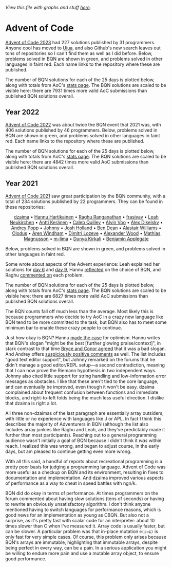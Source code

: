 *View this file with graphs and stuff [here](https://mlochbaum.github.io/BQN/community/aoc.html).*

# Advent of Code

[Advent of Code 2023](https://adventofcode.com/2023) had 227 solutions published by 31 programmers. Anyone cool has moved to [Uiua](https://www.uiua.org/), and also Github's new search leaves out tons of repositories so I can't find them as well as I did before. Below, problems solved in BQN are shown in green, and problems solved in other languages in faint red. Each name links to the repository where these are published.

<!--GEN
nam ← ⟨"dzaima","frasiyav","dlozeve","Jack Franklin","Rampoina","Donnie Mattingly","Manolo Martínez","Sylvia","Mark Nelson","Tim Marinin","Michael Percival","Caleb Quilley","Cheery Chen","Ryan Bethke","grhkm21","Jamie Bayne","Terrence Reilly","David Zwitser","Tyler","Conor Hoekstra","Zenna","Akshay Nair","Ethan Carlsson","Joshua Suskalo","Zack","Olivia Palmu","Giorgio Dell'Immagine","Eric Zhang","Max Siling","ven","Brian E"⟩
sol ← ⟨1‿2‿3‿4‿5‿6‿7‿8‿9‿10‿11‿12‿13‿14‿15‿16‿17‿18‿19‿20‿21‿22‿23‿24‿25,1‿2‿3‿4‿5‿6‿7‿8‿9‿10‿11‿12‿13‿14‿15‿16‿18‿19‿20‿21‿22‿23,1‿2‿3‿4‿5‿6‿7‿8‿9‿10‿11‿13‿14‿15‿16‿17‿18‿19‿21,1‿2‿3‿4‿5‿6‿7‿8‿9‿10‿11‿12‿13‿14‿15,1‿2‿3‿4‿5‿6‿8‿9‿11‿16‿18,1‿2‿3‿4‿5‿6‿7‿9‿10‿11‿13,1‿2‿3‿4‿5‿6‿7‿8‿9‿10‿11,1‿2‿3‿4‿5‿6‿7‿8‿9‿10‿11,1‿2‿4‿6‿7‿8‿9‿11‿12‿21,1‿2‿3‿4‿5‿6‿7‿8‿9‿11,1‿2‿3‿4‿5‿6‿7‿8‿9‿11,1‿2‿3‿4‿5‿6‿7‿8‿9,1‿2‿3‿4‿6‿7‿8,1‿2‿3‿4‿6‿7‿8,1‿2‿3‿4‿5‿6‿7,1‿2‿3‿4‿5‿6‿7,1‿2‿3‿4‿5‿6,1‿2‿3‿4‿5,1‿2‿3‿4,1‿4‿6,1‿2‿3,1‿2‿3,1‿2,1‿2,⟨9⟩,⟨4⟩,⟨3⟩,⟨2⟩,⟨1⟩,⟨1⟩,⟨1⟩⟩
als ← ⟨⟨⟩,⟨⟩,⟨⟩,⟨⟩,⟨⟩,⟨⟩,⟨⟩,⟨⟩,⟨⟩,⟨⟩,⟨⟩,⟨⟩,⟨⟩,⟨⟩,8‿9‿10‿11‿12‿13‿14‿15‿16‿17‿18‿19‿20‿21‿22‿23‿24‿25,⟨⟩,⟨⟩,⟨⟩,⟨⟩,2‿3‿5‿7,⟨4⟩,⟨⟩,⟨⟩,⟨⟩,1‿2‿3‿4‿5‿6‿7‿8‿10‿11‿12‿13‿14,1‿2‿3‿5‿6‿7‿8‿9‿10‿11‿12‿13‿14‿15‿16‿17‿18‿19‿20‿21‿22‿23‿24‿25,1‿2‿4‿5‿6,1‿3‿4‿5‿6‿7‿8‿9‿10‿11‿12‿13‿14‿15‿16‿17‿18‿19‿20‿23‿24‿25,2‿3‿4‿5‿6‿7‿8‿9‿10‿11‿12‿13‿14‿15‿16‿17‿18‿19‿20‿21‿22‿23‿24‿25,2‿3‿4,⟨⟩⟩
link← ⟨"https://github.com/dzaima/aoc/tree/master/2023/BQN","https://github.com/frasiyav/AoC2023","https://git.sr.ht/~dlozeve/aoc2023/tree","https://github.com/jhfranklin/aoc/tree/main/2023","https://codeberg.org/Rampoina/aoc/src/branch/master/2023","https://github.com/donniemattingly/aoc2023","https://github.com/manolomartinez/advent_of_code/tree/main/2023","https://github.com/saltysylvi/bqn-aoc/tree/main/2023","https://github.com/anadrome/aoc2023","https://github.com/timmarinin/aoc2023","https://github.com/mpizzzle/AdventOfCode/tree/master/2023","https://github.com/icendoan/aoc/tree/main/2023","https://github.com/qqii/advent-of-code-2023/tree/master","https://github.com/RKBethke/aoc23-bqn/tree/main/src","https://github.com/grhkm21/advent-of-code-2023/tree/master/bqn","https://github.com/qualiaa/aoc/tree/master/2023","https://github.com/terrencepreilly/advent/tree/main/2023","https://github.com/DavidZwitser/Advent-of-Code-BQN-2023","https://github.com/DataKinds/aoc2023","https://github.com/codereport/Advent-of-Code-2023","https://github.com/azenna/advent-of-code-2023/tree/main/bqn","https://github.com/phenax/adventure-of-coditudes-2023/tree/main/src","https://github.com/ethancarlsson/advent_2023/tree/master/solutions","https://git.sr.ht/~srasu/bqn-aoc/tree/main/item/src/aoc2023","https://github.com/zphixon/aoc2023/tree/main/src","https://github.com/RocketRace/aoc2023","https://github.com/gio54321/aoc-2023","https://github.com/ekzhang/aoc23-alpha.git","https://github.com/GoldsteinE/aoc2023","https://github.com/vendethiel/advent23","https://github.com/Brian-ED/BQN-Advent-Of-Code/tree/main/2023"⟩

Ge ← "g"⊸At⊸Enc

w ← (w0←128) +           (tw←20) × 0.4+m←25
h ← (h0← 56) + (he←18) + (th←12) ×     n←≠nam
wh ← w‿h
out← 40‿10

pa ← "class=Paren|stroke=currentColor|fill=none"
rc ← At "class=code|stroke-width=1|rx=6"
gt ← "stroke-width=1|font-size=10px|fill=currentColor"
Path ← "path" Elt "d"⊸⋈⊘(⊣∾"d"⋈⊢)

Ct ← (/¯∞⊸»<-⟜1)⊸(⊏⋈¨«˜⟜≠-⊣)¨ -⟜1
Bp ← (0<≠¨)⊸/ (h0+th×0.25+↕n) (∾((w0+⊑∘⊢)∾⊣∾1⊑⊢)¨)¨ tw×Ct
Bars ← (Path·∾("M h"⥊˜≠)∾¨FmtNum)¨ Bp

((-out÷2)∾wh+out) SVG gt Ge ∾⥊¨ ⟨
  <"rect" Elt rc∾(Pos 0‿0)∾"width"‿"height"≍˘FmtNum wh
  pa Ge Path¨ <∘∾˘("M "⊸∾˘"VHH")∾¨FmtNum (w0‿0∾0≍˘⟨h0-6,h-he⟩)∾˘1‿2/⌽wh
  "text-anchor=middle" Ge ⟨
    ("text" Attr "font-size"‿"20px"∾Pos⟨w0+tw×m÷2,h0-32⟩) Enc "Day"
    "font-size=11px" Ge ⍉((w0+tw×0.5+↕m)Pos∘⋈⌜⟨h0-10,h+12-he⟩) "text"⊸Attr⊸Enc¨ FmtNum 1+↕25
  ⟩
  link ("a"Attr"xlink:href"⊸⋈)⊸Enc¨ (10 ("fill"‿"currentColor"∾Pos∘⋈)¨h0+th×0.5+↕n) "text"⊸Attr⊸Enc¨ nam
  "stroke-width=6|class=green|opacity=0.9" Ge Bars sol
  "stroke-width=6|class=red|opacity=0.2" Ge Bars als
⟩
-->

The number of BQN solutions for each of the 25 days is plotted below, along with totals from AoC's [stats page](https://adventofcode.com/2023/stats). The BQN solutions are scaled to be visible here: there are 7931 times more valid AoC submissions than published BQN solutions overall.

<!--GEN
aoc ← 302721‿204376‿149346‿146999‿110548‿104504‿88553‿88039‿77006‿64760‿59194‿44979‿43011‿43478‿44565‿35924‿24659‿29299‿29240‿22214‿24004‿16406‿17105‿16304‿13132
bqn ← 27‿24‿21‿21‿15‿18‿15‿13‿13‿7‿11‿4‿5‿4‿4‿4‿2‿4‿3‿2‿4‿2‿2‿1‿1

width ← 256
pad   ← 40‿40
pad1  ← 40‿10+pad

pc ← At "class=red|r=4"
gr ← "stroke-width=1.2|font-size=13px|text-anchor=end|fill=currentColor"

col ← "class"⊸⋈¨"red"‿"green"
lab ← "Solutions in:"‿"Anything"‿"BQN"
win ← ⌈´¨ pts ← <∘∾˘ xy ← ⍉> ((↕≠)⋈÷⟜(+´))¨ aoc‿bqn
ar  ← ÷2
dim ← width (⊣≍×) ar
Scale ← ¬⌾(1⊸⊑) ÷⟜win
line ← (/≠¨⊏xy) ⊔ FmtNum ⍉> dim×Scale pts
((-pad1÷2)∾dim+pad1) SVG gr Ge ∾⥊¨ ⟨
  <"rect" Elt rc∾(Pos-pad÷2)∾"width"‿"height"≍˘FmtNum dim+pad
  ((col∾¨⊢)⌾(1⊸↓)(Pos(⊑dim)⊸⋈)¨18×0.5+↕3) "text"⊸Attr⊸Enc¨ lab
  "text-anchor=middle|opacity=0.8" Ge "text"⊸Attr⊸Enc˜´¨ ⟨
    ⟨"day", "dy"‿"1em"∾Pos dim×0.5‿1⟩
    ⟨"count", "transform"‿"rotate(-90)"∾"dy"‿"-0.35em"∾Pos ⌽dim×0‿¯0.5⟩
  ⟩
  <pa At⊸Path ∾("M VH")∾¨FmtNum dim(×∾⌽∘⊣)1‿0×Scale 0
  col ≍⟜"style"‿"fill:none"⊸Path⟜('M'⌾⊑∘∾·⥊ "L "∾¨⎉1⊢)¨ line
⟩
-->

## Year 2022

[Advent of Code 2022](https://adventofcode.com/2022) was about twice the BQN event that 2021 was, with 406 solutions published by 46 programmers. Below, problems solved in BQN are shown in green, and problems solved in other languages in faint red. Each name links to the repository where these are published.

<!--GEN
{
nam ← ⟨"Tim Cooijmans","frasiyav","dzaima","sterni","Sylvia","Jack Franklin","Michael Percival","Caleb Quilley","Raghu R","Narazaki Shuji","Rampoina","Samuel","Joshua Suskalo","eissplitter","Dimitri Lozeve","Karim Elmougi","Mitchell Kember","Choram","Antti Keränen","Juuso Haavisto","Johnny","Olodus","N`hlest","Brian E","Hannu Hartikainen","Skye Soss","akamayu ouo","ynk","Toma","Dunya Kirkali","Perigord","James Sully","axelbdt","Ben Dean","dankeyy","Conor Hoekstra","Alpha Chen","David Cromp","Akshay Nair","Asher Harvey-Smith","extorious","Felix Riedel","Doug Kelkhoff","Adam Juraszek","calebowens","mycf"⟩
sol ← ⟨1‿2‿3‿4‿5‿6‿7‿8‿9‿10‿11‿12‿13‿14‿15‿16‿17‿18‿19‿20‿21‿22‿23‿24‿25,1‿2‿3‿4‿5‿6‿7‿8‿9‿10‿11‿12‿13‿14‿15‿16‿17‿18‿19‿20‿21‿22‿23‿24‿25,1‿2‿3‿4‿5‿6‿7‿8‿9‿10‿11‿12‿13‿14‿15‿16‿17‿18‿19‿20‿21‿22‿23‿24‿25,1‿2‿3‿4‿5‿6‿7‿8‿9‿10‿11‿12‿13‿15‿17‿18‿20‿21‿25,1‿2‿3‿4‿5‿6‿7‿8‿9‿10‿11‿12‿13‿14‿15‿21‿25,1‿2‿3‿4‿5‿6‿7‿8‿9‿10‿11‿12‿13‿14‿15‿18‿21,1‿2‿3‿4‿5‿6‿7‿8‿9‿10‿11‿14‿15‿17‿18‿20,1‿2‿3‿4‿5‿6‿7‿8‿9‿10‿11‿12‿13‿14‿15‿16,1‿2‿3‿4‿5‿6‿7‿8‿9‿10‿11‿12‿13‿14‿15,1‿2‿3‿4‿5‿6‿7‿8‿9‿10‿15‿16‿20‿25,1‿2‿3‿4‿5‿6‿7‿8‿9‿10‿12‿14‿15‿21,3‿4‿5‿6‿7‿8‿12‿14‿17‿18‿23‿24‿25,1‿2‿3‿4‿5‿6‿7‿8‿9‿10‿11‿12‿13,1‿2‿3‿4‿5‿6‿8‿9‿10‿11‿18‿20,1‿2‿3‿4‿5‿6‿8‿9‿10‿11‿12‿13,1‿2‿3‿4‿5‿6‿7‿8‿10‿11‿12‿13,1‿2‿3‿4‿5‿6‿7‿8‿9‿10‿11,1‿2‿3‿4‿5‿6‿7‿8‿9‿10,1‿2‿3‿4‿5‿6‿7‿8‿9‿10,1‿2‿3‿4‿5‿6‿7‿8‿9,1‿2‿3‿4‿6‿8‿9‿10,1‿2‿3‿4‿5‿6‿7‿8,5‿6‿7‿8‿9‿10‿11,1‿2‿3‿4‿5‿6‿7,2‿3‿4‿6‿8‿18,1‿2‿3‿4‿5‿6,1‿2‿3‿5‿12,1‿2‿6‿8‿10,1‿2‿3‿6‿8,1‿2‿3‿4‿6,9‿13‿14‿15,1‿3‿6‿8,1‿2‿3‿4,1‿2‿3‿4,1‿8‿9,1‿6‿8,1‿5‿6,1‿2‿3,1‿25,1‿2,1‿2,⟨6⟩,⟨4⟩,⟨3⟩,⟨2⟩,⟨1⟩⟩
als ← ⟨⟨⟩,⟨⟩,⟨⟩,⟨⟩,⟨⟩,⟨⟩,⟨⟩,⟨⟩,16‿17‿18‿19‿20‿21‿22‿23‿24‿25,11‿12‿13‿14‿17‿18‿19‿21‿22‿23‿24,⟨⟩,1‿2‿9‿10‿11‿13‿15‿16‿19‿20‿21‿22,⟨⟩,⟨⟩,⟨7⟩,⟨⟩,⟨⟩,⟨⟩,⟨⟩,⟨⟩,5‿7‿11,⟨⟩,1‿2‿3‿4,⟨⟩,⟨⟩,⟨⟩,4‿6‿7‿8‿9‿10‿11‿13‿14‿15‿16‿17‿18‿24‿25,3‿4‿5‿7‿9‿11‿12,4‿5‿7‿9‿10‿11‿12‿13‿15‿18‿20‿21‿23,⟨⟩,1‿2‿3‿4‿5‿6‿7‿8‿10‿11‿12‿16,2‿4‿5‿7‿9‿10‿11‿12‿13,⟨⟩,⟨⟩,2‿3‿4‿5‿6‿7‿10,2‿3‿4‿5,2‿3‿4‿7‿8‿9‿10‿11‿12‿13‿14‿15‿18‿20‿21‿23‿25,⟨⟩,2‿3‿4‿5‿6‿7‿8‿9‿10‿11‿12‿13‿14‿15‿16‿18‿20‿21‿23,⟨⟩,⟨⟩,1‿2‿3‿4‿5‿7‿8‿9‿10‿11‿12‿13‿14‿15‿16‿17‿18‿20‿21,⟨⟩,1‿2‿4‿5‿6‿7‿8‿9‿10‿11‿12‿13‿14‿15‿16‿17‿18‿19‿20‿21‿22‿23‿24‿25,1‿3‿4‿5‿6‿7‿8‿9‿10‿11‿12‿13‿14‿15‿16‿18‿22‿23‿24‿25,2‿3‿4‿5‿6‿7‿8‿9‿10‿11‿12‿13‿14‿15‿18‿21‿25⟩
link← ⟨"https://github.com/cooijmanstim/advent2022","https://github.com/frasiyav/AoC2022","https://github.com/dzaima/aoc/tree/master/2022/BQN","https://code.tvl.fyi/tree/users/sterni/exercises/aoc/2022","https://github.com/saltysylvi/bqn-aoc2022","https://github.com/jhfranklin/aoc/tree/main/2022","https://github.com/mpizzzle/AdventOfCode/tree/master/2022","https://github.com/icendoan/aoc22","https://github.com/razetime/aoc/tree/main/22/bqn","https://github.com/shnarazk/advent-of-code/tree/main/bqn/2022","https://codeberg.org/Rampoina/aoc/src/branch/master/2022","https://github.com/SamuelSarle/advent/tree/master/adv_2022","https://git.sr.ht/~srasu/bqn-aoc/tree/main/item/src/aoc2022","https://github.com/eissplitter/aoc","https://github.com/dlozeve/aoc2022","https://github.com/karimElmougi/aoc/tree/master/2022","https://github.com/mk12/aoc/tree/main/src/bqn","https://github.com/Choram/AoC2022BQN","https://github.com/Detegr/aoc2022","https://github.com/jhvst/advent2022","https://github.com/devcordde/adventofcode-22","https://github.com/Olodus/advent_of_code2021/tree/main/2022","https://github.com/Nhlest/AoC2022/tree/main/bqn","https://github.com/Brian-ED/BQN-Advent-Of-Code/tree/main/2022","https://github.com/dancek/bqn-advent2022","https://github.com/Skyb0rg007/Advent-of-Code/tree/master/2022","https://github.com/akamayu-ouo/AoC/tree/master/2022","https://github.com/AugustUnderground/AoC2022","https://github.com/TomaSajt/AOC/tree/master/bqn/2022","https://github.com/dunyakirkali/aoc.bqn/tree/main/2022","https://github.com/Trouble-Truffle/Solutions/tree/main/AOC-2022","https://github.com/sullyj3/adventofcode2022","https://github.com/axelbdt/aoc/tree/main/2022/bqn","https://github.com/bddean/aoc/tree/main/2022","https://github.com/dankeyy/aoc22","https://github.com/codereport/Advent-of-Code-2022","https://github.com/kejadlen/advent-of-code/tree/main/2022/bqn","https://github.com/DavidCromp/aoc2022/tree/main/BQN","https://github.com/phenax/advent-of-coolio-2022","https://github.com/asherbhs/aoc2022","https://github.com/extorious/aoc2022","https://github.com/felixr/advent-of-code/tree/main/2022","https://github.com/dgkf/advent-of-code/tree/master/2022","https://github.com/juriad/advent2022","https://github.com/calebowens/Advent-of-code-RB-2022","https://github.com/0xmycf/Advent-of-code/tree/main/2022/bqn-22"⟩

Ge ← "g"⊸At⊸Enc

w ← (w0←128) +           (tw←20) × 0.4+m←25
h ← (h0← 56) + (he←18) + (th←12) ×     n←≠nam
wh ← w‿h
out← 40‿10

pa ← "class=Paren|stroke=currentColor|fill=none"
rc ← At "class=code|stroke-width=1|rx=6"
gt ← "stroke-width=1|font-size=10px|fill=currentColor"
Path ← "path" Elt "d"⊸⋈⊘(⊣∾"d"⋈⊢)

Ct ← (/¯∞⊸»<-⟜1)⊸(⊏⋈¨«˜⟜≠-⊣)¨ -⟜1
Bp ← (0<≠¨)⊸/ (h0+th×0.25+↕n) (∾((w0+⊑∘⊢)∾⊣∾1⊑⊢)¨)¨ tw×Ct
Bars ← (Path·∾("M h"⥊˜≠)∾¨FmtNum)¨ Bp

((-out÷2)∾wh+out) SVG gt Ge ∾⥊¨ ⟨
  <"rect" Elt rc∾(Pos 0‿0)∾"width"‿"height"≍˘FmtNum wh
  pa Ge Path¨ <∘∾˘("M "⊸∾˘"VHH")∾¨FmtNum (w0‿0∾0≍˘⟨h0-6,h-he⟩)∾˘1‿2/⌽wh
  "text-anchor=middle" Ge ⟨
    ("text" Attr "font-size"‿"20px"∾Pos⟨w0+tw×m÷2,h0-32⟩) Enc "Day"
    "font-size=11px" Ge ⍉((w0+tw×0.5+↕m)Pos∘⋈⌜⟨h0-10,h+12-he⟩) "text"⊸Attr⊸Enc¨ FmtNum 1+↕25
  ⟩
  link ("a"Attr"xlink:href"⊸⋈)⊸Enc¨ (10 ("fill"‿"currentColor"∾Pos∘⋈)¨h0+th×0.5+↕n) "text"⊸Attr⊸Enc¨ nam
  "stroke-width=6|class=green|opacity=0.9" Ge Bars sol
  "stroke-width=6|class=red|opacity=0.2" Ge Bars als
⟩
}
-->

The number of BQN solutions for each of the 25 days is plotted below, along with totals from AoC's [stats page](https://adventofcode.com/2022/stats). The BQN solutions are scaled to be visible here: there are 4842 times more valid AoC submissions than published BQN solutions overall.

<!--GEN
{
aoc ← 256181‿216402‿188454‿169211‿145588‿143103‿105620‿105066‿86105‿82936‿71690‿55014‿48181‿45716‿41487‿25845‿25051‿27531‿16105‿20732‿23484‿18213‿16578‿14345‿17381
bqn ← 38‿34‿33‿29‿26‿33‿21‿29‿22‿21‿15‿14‿12‿11‿12‿5‿6‿9‿3‿7‿7‿3‿4‿4‿8

width ← 256
pad   ← 40‿40
pad1  ← 40‿10+pad

pc ← At "class=red|r=4"
gr ← "stroke-width=1.2|font-size=13px|text-anchor=end|fill=currentColor"

col ← "class"⊸⋈¨"red"‿"green"
lab ← "Solutions in:"‿"Anything"‿"BQN"
win ← ⌈´¨ pts ← <∘∾˘ xy ← ⍉> ((↕≠)⋈÷⟜(+´))¨ aoc‿bqn
ar  ← ÷2
dim ← width (⊣≍×) ar
Scale ← ¬⌾(1⊸⊑) ÷⟜win
line ← (/≠¨⊏xy) ⊔ FmtNum ⍉> dim×Scale pts
((-pad1÷2)∾dim+pad1) SVG gr Ge ∾⥊¨ ⟨
  <"rect" Elt rc∾(Pos-pad÷2)∾"width"‿"height"≍˘FmtNum dim+pad
  ((col∾¨⊢)⌾(1⊸↓)(Pos(⊑dim)⊸⋈)¨18×0.5+↕3) "text"⊸Attr⊸Enc¨ lab
  "text-anchor=middle|opacity=0.8" Ge "text"⊸Attr⊸Enc˜´¨ ⟨
    ⟨"day", "dy"‿"1em"∾Pos dim×0.5‿1⟩
    ⟨"count", "transform"‿"rotate(-90)"∾"dy"‿"-0.35em"∾Pos ⌽dim×0‿¯0.5⟩
  ⟩
  <pa At⊸Path ∾("M VH")∾¨FmtNum dim(×∾⌽∘⊣)1‿0×Scale 0
  col ≍⟜"style"‿"fill:none"⊸Path⟜('M'⌾⊑∘∾·⥊ "L "∾¨⎉1⊢)¨ line
⟩
}
-->

## Year 2021

[Advent of Code 2021](https://adventofcode.com/2021) saw great participation by the BQN community, with a total of 234 solutions published by 22 programmers. They can be found in these repositories:

<center>

[dzaima](https://github.com/dzaima/aoc/tree/master/2021/BQN) •
[Hannu Hartikainen](https://github.com/dancek/bqn-advent2021) •
[Raghu Ranganathan](https://github.com/razetime/AOC2021-BQN) •
[frasiyav](https://github.com/frasiyav/AoC2021) •
[Leah Neukirchen](https://github.com/leahneukirchen/adventofcode2021) •
[Antti Keränen](https://github.com/Detegr/aoc2021) •
[Caleb Quilley](https://gitlab.com/icen/aoc21) •
[Alvin Voo](https://github.com/alvinvoo/aoc2021) •
[Alex Dikelsky](https://github.com/AlexDikelsky/puzzles/tree/main/advent_of_code/advent_2021) •
[Andrey Popp](https://github.com/andreypopp/aoc2021) •
[Johnny](https://github.com/JohnnyJayJay/adventofcode-21) •
[Josh Holland](https://git.sr.ht/~jshholland/adventofcode/tree/master/item/2021) •
[Ben Dean](https://github.com/bddean/aoc-2021) •
[Alastair Williams](https://github.com/alephno/aoc2021/tree/main/BQN) •
[Olodus](https://github.com/Olodus/advent_of_code2021) •
[Aren Windham](https://github.com/arwn/aoc2021) •
[Dimitri Lozeve](https://github.com/dlozeve/aoc2021) •
[Alexander Wood](https://github.com/knightzmc/advent-of-code-2021) •
[Mathias Magnusson](https://github.com/mathiasmagnusson/advent-of-code-21) •
[m-lima](https://github.com/m-lima/advent-of-code-2021) •
[Dunya Kirkali](https://github.com/dunyakirkali/aoc.bqn/tree/main/2021) •
[Benjamin Applegate](https://github.com/Camto/Advent-of-Code-2021/tree/master/BQN)

</center>

Below, problems solved in BQN are shown in green, and problems solved in other languages in faint red.

<!--GEN
{
nam ← ⟨"dzaima","Hannu","Raghu","frasiyav","Leah","Antti","Caleb","Alvin","Alex","Andrey","Johnny","Josh","Ben","Alastair","Olodus","Aren","Dimitri","Alexander","Mathias","m-lima","Dunya","Benjamin"⟩
sol ← ⟨1‿2‿3‿4‿5‿6‿7‿8‿9‿10‿11‿12‿13‿14‿15‿16‿17‿18‿19‿20‿21‿22‿23‿24‿25,1‿2‿3‿4‿5‿6‿7‿8‿9‿10‿11‿12‿13‿14‿15‿16‿17‿18‿19‿20‿21‿22‿24‿25,1‿2‿3‿4‿5‿6‿7‿8‿9‿10‿11‿12‿13‿14‿15‿16‿17‿18‿19‿20‿21‿22‿25,1‿2‿3‿4‿5‿6‿7‿8‿9‿10‿11‿12‿13‿14‿15‿16‿17‿18‿19‿20‿21‿22,1‿2‿3‿4‿5‿6‿7‿8‿9‿10‿11‿13‿14‿15‿17‿18‿20‿21‿24‿25,1‿2‿3‿4‿5‿6‿7‿8‿9‿10‿11‿12‿13‿14‿15‿16‿17‿18‿20‿21,1‿2‿3‿4‿5‿6‿7‿8‿9‿10‿11‿12‿13‿14‿15‿16‿17‿18,1‿2‿3‿4‿5‿6‿7‿8‿9‿10‿11‿12‿13‿14,1‿2‿3‿4‿5‿6‿7‿8‿9‿10‿11‿13‿14,1‿2‿3‿5‿6‿7‿11‿12‿13‿15‿17‿20,1‿2‿3‿4‿5‿6‿7‿9‿10,1‿2‿3‿4‿5‿6‿7‿8,1‿2‿3‿4‿5‿6‿7,1‿3‿6‿7‿9,1‿2‿3‿9,6‿7‿9,1‿3,⟨3⟩,⟨3⟩,⟨1⟩,⟨1⟩,⟨1⟩⟩
als ← ⟨⟨⟩,⟨⟩,⟨⟩,⟨⟩,12‿16‿19‿22‿23,⟨⟩,⟨⟩,⟨⟩,⟨12⟩,⟨⟩,⟨8⟩,⟨⟩,⟨⟩,⟨2⟩,⟨⟩,1‿2‿3‿4‿5‿8‿10‿11‿12,2‿5‿6‿7‿9‿10‿12‿13‿14‿15‿16‿17‿20‿21,1‿2,1‿2,2‿3‿4‿5‿6‿7‿8‿9‿10‿11‿12‿13‿14‿15‿16‿17,⟨⟩,⟨⟩⟩

w ← (w0←90) + (tw←20) × 0.4+m←25
h ← (h0←56) + (th←18) ×     n←≠nam
wh ← w‿h

gt ← "stroke-width=1|font-size=14px|fill=currentColor"

Bp ← (0<≠¨)⊸/ (h0+th×0.25+↕n) (∾((w0+⊑∘⊢)∾⊣∾1⊑⊢)¨)¨ tw×Ct
Bars ← (Path·∾("M h"⥊˜≠)∾¨FmtNum)¨ Bp

((-out÷2)∾wh+out) SVG gt Ge ∾⥊¨ ⟨
  <"rect" Elt rc∾(Pos 0‿0)∾"width"‿"height"≍˘FmtNum wh
  pa Ge Path¨ <∘∾˘("M "⊸∾˘"VH")∾¨FmtNum ((=⌜˜↕2)×w0‿(h0-6))∾˘⌽wh
  "text-anchor=middle" Ge ⟨
    ("text" Attr "font-size"‿"20px"∾Pos⟨w0+tw×m÷2,h0-32⟩) Enc "Day"
    "font-size=11px" Ge ((w0+tw×0.5+↕m)Pos∘⋈¨h0-10) "text"⊸Attr⊸Enc¨ FmtNum 1+↕25
  ⟩
  (10 Pos∘⋈¨h0+th×0.5+↕n) "text"⊸Attr⊸Enc¨ nam
  "stroke-width=6|class=green|opacity=0.9" Ge Bars sol
  "stroke-width=6|class=red|opacity=0.2" Ge Bars als
⟩
}
-->

Some wrote about aspects of the Advent experience: Leah explained her solutions for [day 6](https://leahneukirchen.org/blog/archive/2021/12/counting-lanternfish-with-bqn-and-linear-algebra.html) and [day 9](https://leahneukirchen.org/blog/archive/2021/12/surveying-lava-basins-with-bqn-and-fixpoints.html), Hannu [reflected](https://hannuhartikainen.fi/blog/advent-of-bqn/) on the choice of BQN, and Raghu [commented on](https://razetime.github.io/blog/2022/01/09/aoc-bqn.html) each problem.

The number of BQN solutions for each of the 25 days is plotted below, along with totals from AoC's [stats page](https://adventofcode.com/2021/stats). The BQN solutions are scaled to be visible here: there are 6827 times more valid AoC submissions than published BQN solutions overall.

<!--GEN
{
aoc ← 217224‿181389‿159388‿103644‿90769‿91314‿86089‿76948‿71024‿63865‿56022‿48928‿49937‿50161‿39483‿32456‿32350‿23568‿15719‿21624‿24531‿20149‿14206‿11655‿14959
bqn ← 19‿14‿18‿12‿13‿15‿15‿10‿13‿10‿10‿8‿10‿9‿8‿6‿8‿7‿4‿7‿6‿4‿1‿3‿4

win ← ⌈´¨ pts ← <∘∾˘ xy ← ⍉> ((↕≠)⋈÷⟜(+´))¨ aoc‿bqn
ar  ← ÷2
dim ← width (⊣≍×) ar
Scale ← ¬⌾(1⊸⊑) ÷⟜win
line ← (/≠¨⊏xy) ⊔ FmtNum ⍉> dim×Scale pts
((-pad1÷2)∾dim+pad1) SVG gr Ge ∾⥊¨ ⟨
  <"rect" Elt rc∾(Pos-pad÷2)∾"width"‿"height"≍˘FmtNum dim+pad
  ((col∾¨⊢)⌾(1⊸↓)(Pos(⊑dim)⊸⋈)¨18×0.5+↕3) "text"⊸Attr⊸Enc¨ lab
  "text-anchor=middle|opacity=0.8" Ge "text"⊸Attr⊸Enc˜´¨ ⟨
    ⟨"day", "dy"‿"1em"∾Pos dim×0.5‿1⟩
    ⟨"count", "transform"‿"rotate(-90)"∾"dy"‿"-0.35em"∾Pos ⌽dim×0‿¯0.5⟩
  ⟩
  <pa At⊸Path ∾("M VH")∾¨FmtNum dim(×∾⌽∘⊣)1‿0×Scale 0
  col ≍⟜"style"‿"fill:none"⊸Path⟜('M'⌾⊑∘∾·⥊ "L "∾¨⎉1⊢)¨ line
⟩
}
-->

The BQN counts fall off much less than the average. Most likely this is because programmers who decide to try AoC in a crazy new language like BQN tend to be more committed to the task, but BQN also has to meet some minimum bar to enable these crazy people to continue.

Just how okay is BQN? Hannu [made the case](https://hannuhartikainen.fi/blog/advent-of-bqn/) for optimism. Hannu writes that BQN's slogan "might be the best [further glowing praise/context]", in stark contrast to that time [Bryce and Conor agreed](https://adspthepodcast.com/2021/12/17/Episode-56.html) that it was a bad slogan. And Andrey offers [suspiciously positive comments](https://news.ycombinator.com/item?id=29521264) as well. The list includes "good text editor support", but Johnny remarked on the forums that he didn't manage a good editor/REPL setup—a second contradiction, meaning that I can now prove the Riemann hypothesis in *two* independent ways. Johnny also cited little support for string handling and low-information error messages as obstacles. I like that these aren't tied to the core language, and can eventually be improved, even though it won't be easy. dzaima complained about frequent confusion between functions and immediate blocks, and right-to-left folds being the much less useful direction. I dislike that dzaima is right a lot.

All three non-dzaimas of the last paragraph are essentially array outsiders, with little or no experience with languages like J or APL. In fact I think this describes the majority of Adventurers in BQN (although the list also includes array junkies like Raghu and Leah, and they've predictably made it further than most participants). Reaching out to a general programming audience wasn't initially a goal of BQN because I didn't think it *was* within reach. I realized this was wrong, and began to adjust course, in the early days, but am pleased to continue getting even more wrong.

With all this said, a handful of reports about recreational programming is a pretty poor basis for judging a programming language. Advent of Code was more useful as a checkup on BQN and its environment, resulting in fixes to documentation and implementation. And dzaima improved various aspects of performance as a way to cheat in speed battles with ngn/k.

BQN did do okay in terms of performance. At times programmers on the forum commented about having slow solutions (tens of seconds) or having to rewrite an obviously unsatisfactory algorithm. I don't think anyone mentioned having to switch languages for performance reasons, which is good news for an implementation as young as CBQN. But also not a surprise, as it's pretty fast with scalar code for an interpreter: about 10 times slower than C when I've measured it. Array code is usually faster, but can be slower. A particular problem was that in-place mutation `⌾(i⊸⊑)` is only fast for very simple cases. Of course, this problem only arises because BQN's arrays are immutable, highlighting that immutable arrays, despite being perfect in every way, can be a pain. In a serious application you might be willing to endure more pain and use a mutable array object, to ensure good performance.
